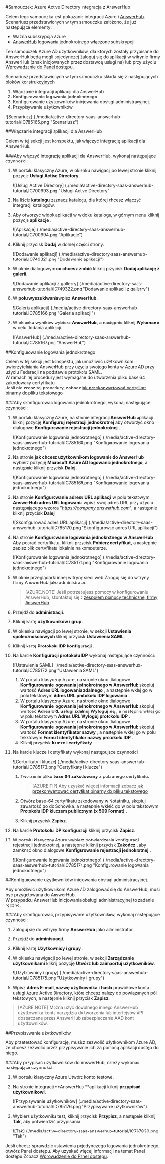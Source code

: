 <properties 
    pageTitle="Samouczek: Azure Active Directory Integracja z AnswerHub | Microsoft Azure" 
    description="Dowiedz się, jak użyć AnswerHub z usługi Azure Active Directory w celu włączenia rejestracji jednokrotnej, automatycznego inicjowania obsługi administracyjnej i nie tylko!" 
    services="active-directory" 
    authors="jeevansd"  
    documentationCenter="na" 
    manager="femila"/>
<tags 
    ms.service="active-directory" 
    ms.devlang="na" 
    ms.topic="article" 
    ms.tgt_pltfrm="na" 
    ms.workload="identity" 
    ms.date="10/10/2016" 
    ms.author="jeedes" />

#<a name="tutorial-azure-active-directory-integration-with-answerhub"></a>Samouczek: Azure Active Directory Integracja z AnswerHub

Celem tego samouczka jest pokazanie integracji Azure i [AnswerHub](http://www.dzonesoftware.com/products/answerhub-question-answer-software).  
Scenariusz przedstawionych w tym samouczku założono, że już następujące elementy:

-   Ważna subskrypcja Azure
-   [AnswerHub](http://www.dzonesoftware.com/products/answerhub-question-answer-software) logowania jednokrotnego włączone subskrypcji

Ten samouczek Azure AD użytkowników, dla których zostały przypisane do AnswerHub będą mogli pojedynczej Zaloguj się do aplikacji w witrynie firmy AnswerHub (znak inicjowanych przez dostawcę usługi na) lub przy użyciu [Wprowadzenie do Panel dostępu](active-directory-saas-access-panel-introduction.md).

Scenariusz przedstawionych w tym samouczku składa się z następujących bloków konstrukcyjnych:

1.  Włączanie integracji aplikacji dla AnswerHub
2.  Konfigurowanie logowania jednokrotnego
3.  Konfigurowanie użytkowników inicjowania obsługi administracyjnej.
4.  Przypisywanie użytkowników

![Scenariusz] (./media/active-directory-saas-answerhub-tutorial/IC785165.png "Scenariusz")

##<a name="enabling-the-application-integration-for-answerhub"></a>Włączanie integracji aplikacji dla AnswerHub

Celem w tej sekcji jest konspektu, jak włączyć integrację aplikacji dla AnswerHub.

###<a name="to-enable-the-application-integration-for-answerhub-perform-the-following-steps"></a>Aby włączyć integrację aplikacji dla AnswerHub, wykonaj następujące czynności:

1.  W portalu klasyczny Azure, w okienku nawigacji po lewej stronie kliknij pozycję **Usługi Active Directory**.

    ![Usługi Active Directory] (./media/active-directory-saas-answerhub-tutorial/IC700993.png "Usługi Active Directory")

2.  Na liście **katalogu** zaznacz katalogu, dla której chcesz włączyć integracji katalogów.

3.  Aby otworzyć widok aplikacji w widoku katalogu, w górnym menu kliknij pozycję **aplikacje** .

    ![Aplikacje] (./media/active-directory-saas-answerhub-tutorial/IC700994.png "Aplikacje")

4.  Kliknij przycisk **Dodaj** w dolnej części strony.

    ![Dodawanie aplikacji] (./media/active-directory-saas-answerhub-tutorial/IC749321.png "Dodawanie aplikacji")

5.  W oknie dialogowym **co chcesz zrobić** kliknij przycisk **Dodaj aplikację z galerii**.

    ![Dodawanie aplikacji z gallerry] (./media/active-directory-saas-answerhub-tutorial/IC749322.png "Dodawanie aplikacji z gallerry")

6.  W **polu wyszukiwania**wpisz **AnswerHub**.

    ![Galeria aplikacji] (./media/active-directory-saas-answerhub-tutorial/IC785166.png "Galeria aplikacji")

7.  W okienku wyników wybierz **AnswerHub**, a następnie kliknij **Wykonano** w celu dodania aplikacji.

    ![AnswerHub] (./media/active-directory-saas-answerhub-tutorial/IC785167.png "AnswerHub")

##<a name="configuring-single-sign-on"></a>Konfigurowanie logowania jednokrotnego

Celem w tej sekcji jest konspektu, jak umożliwić użytkownikom uwierzytelniania AnswerHub przy użyciu swojego konta w Azure AD przy użyciu Federacji na podstawie protokołu SAML.  
W ramach tej procedury jest wymagane do utworzenia pliku base 64 zakodowany certyfikatu.  
Jeśli nie znasz tej procedury, zobacz [jak przekonwertować certyfikat binarny do pliku tekstowego](http://youtu.be/PlgrzUZ-Y1o)

###<a name="to-configure-single-sign-on-perform-the-following-steps"></a>Aby skonfigurować logowania jednokrotnego, wykonaj następujące czynności:

1.  W portalu klasyczny Azure, na stronie integracji **AnswerHub** aplikacji kliknij pozycję **Konfiguruj rejestracji jednokrotnej** aby otworzyć okno dialogowe **Konfigurowanie rejestracji jednokrotnej** .

    ![Konfigurowanie logowania jednokrotnego] (./media/active-directory-saas-answerhub-tutorial/IC785168.png "Konfigurowanie logowania jednokrotnego")

2.  Na stronie **jak chcesz użytkownikom logowanie do AnswerHub** wybierz pozycję **Microsoft Azure AD logowania jednokrotnego**, a następnie kliknij przycisk **Dalej**.

    ![Konfigurowanie logowania jednokrotnego] (./media/active-directory-saas-answerhub-tutorial/IC785169.png "Konfigurowanie logowania jednokrotnego")

3.  Na stronie **Konfigurowanie adresu URL aplikacji** w polu tekstowym **AnswerHub adres URL logowania** wpisz swój adres URL przy użyciu następującego wzorca "*https://company.answerhub.com*", a następnie kliknij przycisk **Dalej**.

    ![Skonfigurować adres URL aplikacji] (./media/active-directory-saas-answerhub-tutorial/IC785170.png "Skonfigurować adres URL aplikacji")

4.  Na stronie **Konfigurowanie logowania jednokrotnego w AnswerHub** Aby pobrać certyfikatu, kliknij przycisk **Pobierz certyfikat**, a następnie zapisz plik certyfikatu lokalnie na komputerze.

    ![Konfigurowanie logowania jednokrotnego] (./media/active-directory-saas-answerhub-tutorial/IC785171.png "Konfigurowanie logowania jednokrotnego")

5.  W oknie przeglądarki innej witryny sieci web Zaloguj się do witryny firmy AnswerHub jako administrator.
    >[AZURE.NOTE] Jeśli potrzebujesz pomocy w konfigurowaniu AnswerHub, skontaktuj się z [zespołem pomocy technicznej firmy AnswerHub](mailto:success@answerhub.com. ).








6.  Przejdź do **administracji**.

7.  Kliknij kartę **użytkowników i grup** .

8.  W okienku nawigacji po lewej stronie, w sekcji **Ustawienia społecznościowych** kliknij przycisk **Ustawienia SAML**.

9.  Kliknij kartę **Protokołu IDP konfiguracji** .

10. Na karcie **Konfiguracji protokołu IDP** wykonaj następujące czynności:

    ![Ustawienia SAML] (./media/active-directory-saas-answerhub-tutorial/IC785172.png "Ustawienia SAML")

    1.  W portalu klasyczny Azure, na stronie okno dialogowe **Konfigurowanie logowania jednokrotnego w AnswerHub** skopiuj wartość **Adres URL logowania zdalnego** , a następnie wklej go w polu tekstowym **Adres URL protokołu IDP logowania** .
    2.  W portalu klasyczny Azure, na stronie okno dialogowe **Konfigurowanie logowania jednokrotnego w AnswerHub** skopiuj wartość **Adres URL usługi zdalnej Wyloguj się** , a następnie wklej go w polu tekstowym **Adres URL Wyloguj protokołu IDP** .
    3.  W portalu klasyczny Azure, na stronie okno dialogowe **Konfigurowanie logowania jednokrotnego w AnswerHub** skopiuj wartość **Format identyfikator nazwy** , a następnie wklej go w polu tekstowym **Format identyfikator nazwy protokołu IDP** .
    4.  Kliknij przycisk **klucze i certyfikaty**.

11. Na karcie klucze i certyfikaty wykonaj następujące czynności:

    ![Certyfikaty i klucze] (./media/active-directory-saas-answerhub-tutorial/IC785173.png "Certyfikaty i klucze")

    1.  Tworzenie pliku **base 64 zakodowany** z pobranego certyfikatu.  

        >[AZURE.TIP] Aby uzyskać więcej informacji zobacz [jak przekonwertować certyfikat binarny do pliku tekstowego](http://youtu.be/PlgrzUZ-Y1o)

    2.  Otwórz base-64 certyfikatu zakodowany w Notatniku, skopiuj zawartość go do Schowka, a następnie wkleić go w polu tekstowym **Protokołu IDP kluczem publicznym (x 509 Format)** .
    3.  Kliknij przycisk **Zapisz**.

12. Na karcie **Protokołu IDP konfiguracji** kliknij przycisk **Zapisz**.

13. W portalu klasyczny Azure wybierz potwierdzenia konfiguracji rejestracji jednokrotnej, a następnie kliknij przycisk **Zakończ** , aby zamknąć okno dialogowe **Konfigurowanie rejestracji jednokrotnej** .

    ![Konfigurowanie logowania jednokrotnego] (./media/active-directory-saas-answerhub-tutorial/IC785174.png "Konfigurowanie logowania jednokrotnego")

##<a name="configuring-user-provisioning"></a>Konfigurowanie użytkowników inicjowania obsługi administracyjnej.

Aby umożliwić użytkownikom Azure AD zalogować się do AnswerHub, musi być przygotowana do AnswerHub.  
W przypadku AnswerHub inicjowania obsługi administracyjnej to zadanie ręczne.

###<a name="to-configure-user-provisioning-perform-the-following-steps"></a>Aby skonfigurować, przypisywanie użytkowników, wykonaj następujące czynności:

1.  Zaloguj się do witryny firmy **AnswerHub** jako administrator.

2.  Przejdź do **administracji**.

3.  Kliknij kartę **Użytkownicy i grupy** .

4.  W okienku nawigacji po lewej stronie, w sekcji **Zarządzanie użytkownikami** kliknij pozycję **Utwórz lub zaimportuj użytkowników**.

    ![Użytkownicy i grupy] (./media/active-directory-saas-answerhub-tutorial/IC785175.png "Użytkownicy i grupy")

5.  Wpisz **Adres E-mail**, **nazwę użytkownika** i **hasło** prawidłowe konta usługi Azure Active Directory, które chcesz należy do powiązanych pól tekstowych, a następnie kliknij przycisk **Zapisz**.

>[AZURE.NOTE] Można użyć dowolnego innego AnswerHub użytkownika konta narzędzia do tworzenia lub interfejsów API dostarczane przez AnswerHub zabezpieczanie AAD kont użytkowników.

##<a name="assigning-users"></a>Przypisywanie użytkowników

Aby przetestować konfigurację, musisz zezwolić użytkownikom Azure AD, że chcesz zezwolić przez przypisywanie ich za pomocą aplikacji dostęp do niego.

###<a name="to-assign-users-to-answerhub-perform-the-following-steps"></a>Aby przypisać użytkowników do AnswerHub, należy wykonać następujące czynności:

1.  W portalu klasyczny Azure Utwórz konto testowe.

2.  Na stronie integracji **AnswerHub **aplikacji kliknij **przypisać użytkownikowi**.

    ![Przypisywanie użytkowników] (./media/active-directory-saas-answerhub-tutorial/IC785176.png "Przypisywanie użytkowników")

3.  Wybierz użytkownika test, kliknij przycisk **Przypisz**, a następnie kliknij **Tak,** aby potwierdzić przypisania.

    ![Tak] (./media/active-directory-saas-answerhub-tutorial/IC767830.png "Tak")

Jeśli chcesz sprawdzić ustawienia pojedynczego logowania jednokrotnego, otwórz Panel dostępu. Aby uzyskać więcej informacji na temat Panel dostępu Zobacz [Wprowadzenie do Panel dostępu](active-directory-saas-access-panel-introduction.md).
